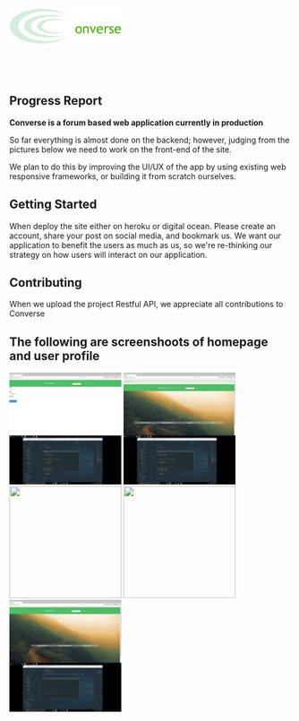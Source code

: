 <h1><img src="converse_logo.jpg"></h1><br><br>

<h2>Progress Report</h2>
<p><b>Converse is a forum based web application currently in production</b></p>

<p>
  So far everything is almost done on the backend; however, judging from the pictures below we need to work on the front-end of the site. 
</p>
<p>
  We plan to do this by improving the UI/UX of the app by using existing web responsive frameworks, or building it from scratch ourselves.
</p>

<h2>Getting Started</h2>
<p>When deploy the site either on heroku or digital ocean. Please create an account, share your post on social media, and bookmark us. We want our application to benefit the users as much as us, so we're re-thinking our strategy on how users will interact on our application.</p>

<h2>Contributing</h2>
<p>When we upload the project Restful API, we appreciate all contributions to Converse</p>

<h2>The following are screenshoots of homepage and user profile</h2>

<p>
    <a href="1.png"><img src="1.png" width="200" height ="200"></a>
    <a href="2.png"><img src="2.png" width="200" height ="200"></a>
    <a href="3.png"><img src="3.png" width="200" height ="200"></a>
    <a href="4.png"><img src="4.png" width="200" height ="200"></a>
    <a href="5.png"><img src="5.png" width="200" height ="200"></a>
</p>



